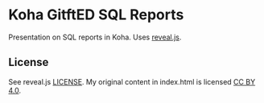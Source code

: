 # Koha GitftED SQL Reports

Presentation on SQL reports in Koha. Uses [reveal.js](https://revealjs.com/).

## License

See reveal.js [LICENSE](./LICENSE). My original content in index.html is licensed [CC BY 4.0](https://creativecommons.org/licenses/by/4.0/).
